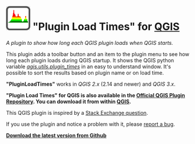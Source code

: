 # ![icon](https://github.com/mstuyts/Plugin-Load-Times/blob/master/PluginLoadTimes/icon.png?raw=true) "Plugin Load Times" for [QGIS](http://qgis.org)
*A plugin to show how long each QGIS plugin loads when QGIS starts.*

This plugin adds a toolbar button and an item to the plugin menu to see how long each plugin loads during QGIS startup. It shows the QGIS python variable *[qgis.utils.plugin_times](https://github.com/qgis/QGIS/blob/b1b647349ac5d43a6f0b1a308dd7480f11dded63/python/utils.py#L358)* in an easy to understand window. It's possible to sort the results based on plugin name or on load time.

**"PluginLoadTimes"** works in *QGIS 2.x* (2.14 and newer) and *QGIS 3.x*.  

**"Plugin Load Times" for QGIS is also available in the [Official QGIS Plugin Repository](http://plugins.qgis.org/plugins/PluginLoadTimes/). You can download it from within [QGIS](http://qgis.org).**

This QGIS plugin is inspired by a [Stack Exchange question](http://gis.stackexchange.com/questions/209129/how-to-tell-which-qgis-plugins-are-slow-to-load/209131).

If you use the plugin and notice a problem with it, please [report a bug](https://github.com/mstuyts/Plugin-Load-Times/issues).

**[Download the latest version from Github](https://github.com/mstuyts/Plugin-Load-Times/releases/latest)**